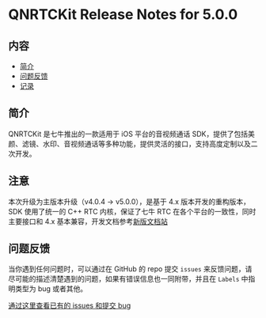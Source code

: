 # QNRTCKit Release Notes for 5.0.0

## 内容

- [简介](#简介)
- [问题反馈](#问题反馈)
- [记录](#记录)

## 简介

QNRTCKit 是七牛推出的一款适用于 iOS 平台的音视频通话 SDK，提供了包括美颜、滤镜、水印、音视频通话等多种功能，提供灵活的接口，支持高度定制以及二次开发。


## 注意

 本次升级为主版本升级（v4.0.4 -> v5.0.0），是基于 4.x 版本开发的重构版本， SDK 使用了统一的 C++ RTC 内核，保证了七牛 RTC 在各个平台的一致性，同时主要接口和 4.x 基本兼容，开发文档参考[新版文档站](https://developer.qiniu.com/rtc/8802/pd-overview)


## 问题反馈

当你遇到任何问题时，可以通过在 GitHub 的 repo 提交 ```issues``` 来反馈问题，请尽可能的描述清楚遇到的问题，如果有错误信息也一同附带，并且在 ```Labels``` 中指明类型为 bug 或者其他。

[通过这里查看已有的 issues 和提交 bug](https://github.com/pili-engineering/QNRTC-iOS/issues)

